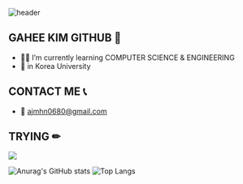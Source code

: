 ![header](https://capsule-render.vercel.app/api?type=wave&color=auto&height=300&section=header&text=WELCOME%20TO%20HEEKGH%20GITHUB&fontSize=50)

## GAHEE KIM GITHUB 👋

- 👩‍💻 I’m currently learning COMPUTER SCIENCE & ENGINEERING
- 🏫 in Korea University

## CONTACT ME 📞
- 📧 ajmhn0680@gmail.com

## TRYING ✏
<img src="https://img.shields.io/badge/react-20232a.svg?style=for-the-badge&logo=react&logoColor=61DAFB" />

![Anurag's GitHub stats](https://github-readme-stats.vercel.app/api?username=HEEKGH&show_icons=true&theme=radical)
![Top Langs](https://github-readme-stats.vercel.app/api/top-langs/?username=anuraghazra&layout=compact)


<!--
**HEEKGH/HEEKGH** is a ✨ _special_ ✨ repository because its `README.md` (this file) appears on your GitHub profile.

Here are some ideas to get you started:

- 🔭 I’m currently working on ...
- 🌱✏ I’m currently learning ...
- 👯 I’m looking to collaborate on ...
- 🤔 I’m looking for help with ...
- 💬 Ask me about ...
- 📫 How to reach me: ...
- 😄 Pronouns: ...
- ⚡ Fun fact: ...
-->
